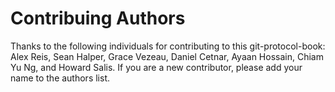 # Contribuing Authors

Thanks to the following individuals for contributing to this git-protocol-book: Alex Reis, Sean Halper, Grace Vezeau, Daniel Cetnar, Ayaan Hossain, Chiam Yu Ng, and Howard Salis. If you are a new contributor, please add your name to the authors list.

